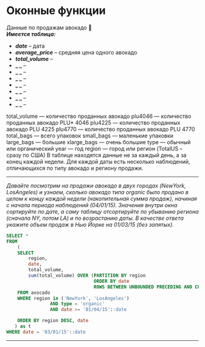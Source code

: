 # Оконные функции

Данные по продажам авокадо 🥑  
**_Имеется таблица:_**   

- **_date_** – дата
- **_average_price_** – средняя цена одного авокадо
- **_total_volume_** –  
- **_   _** –
- **_   _** –
- **_   _** –
- **_   _** –
- **_   _** –
- **_   _** –
- **_   _** –

total_volume — количество проданных авокадо
plu4046 — количество проданных авокадо PLU* 4046
plu4225 — количество проданных авокадо PLU 4225
plu4770 — количество проданных авокадо PLU 4770
total_bags — всего упаковок
small_bags — маленькие упаковки
large_bags — большие
xlarge_bags — очень большие
type — обычный или органический
year — год
region — город или регион (TotalUS – сразу по США)
В таблице находятся данные не за каждый день, а за конец каждой недели. Для каждой даты есть несколько наблюдений, отличающихся по типу авокадо и региону продажи. 
  ____________
*Давайте посмотрим на продажи авокадо в двух городах (NewYork, LosAngeles) и узнаем, 
сколько авокадо типа organic было продано в целом к концу каждой недели (накопительная сумма продаж), 
начиная с начала периода наблюдений (04/01/15).
Значения внутри окна сортируйте по дате, а саму таблицу отсортируйте по убыванию региона (сначала NY, потом LA) и по возрастанию даты.
В качестве ответа укажите объем продаж в Нью Йорке на 01/03/15 (без запятых).*
  
```sql
SELECT *
FROM 
    (
    SELECT 
        region,
        date,
        total_volume,
        sum(total_volume) OVER (PARTITION BY region
                                ORDER BY date
                                ROWS BETWEEN UNBOUNDED PRECEDING AND CURRENT ROW) volume
    FROM avocado
    WHERE region in ('NewYork', 'LosAngeles') 
                AND type = 'organic'
                AND date >= '01/04/15'::date

    ORDER BY region DESC, date
   ) as t
WHERE date = '03/01/15'::date
```
__________
